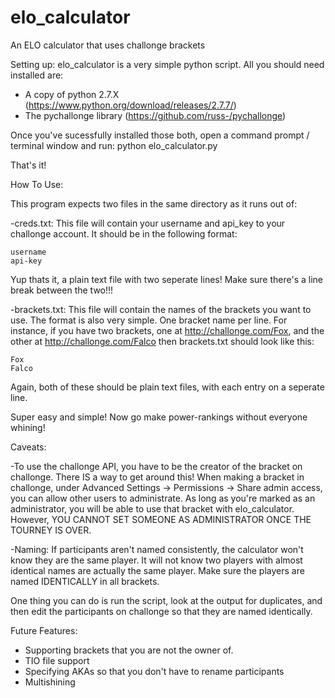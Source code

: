 elo_calculator
==============

An ELO calculator that uses challonge brackets

Setting up:
elo_calculator is a very simple python script. All you should need installed are:
- A copy of python 2.7.X (https://www.python.org/download/releases/2.7.7/)
- The pychallonge library (https://github.com/russ-/pychallonge)

Once you've sucessfully installed those both, open a command prompt / terminal window and run:
python elo_calculator.py

That's it!

How To Use:

This program expects two files in the same directory as it runs out of:


-creds.txt: This file will contain your username and api_key to your challonge account.
    It should be in the following format:
    
    username
    api-key
    
Yup thats it, a plain text file with two seperate lines! Make sure there's a line break between the two!!!
    
-brackets.txt: This file will contain the names of the brackets you want to use. The format is also very simple. One bracket name per line. For instance, if you have two brackets, one at  http://challonge.com/Fox, and the other at http://challonge.com/Falco
    then brackets.txt should look like this:
    
    Fox
    Falco
    

Again, both of these should be plain text files, with each entry on a seperate line.
  
  
Super easy and simple! Now go make power-rankings without everyone whining!


Caveats:

-To use the challonge API, you have to be the creator of the bracket on challonge. There IS a way to get around this! When making a bracket in challonge, under Advanced Settings -> Permissions -> Share admin access, you can allow other users to administrate. As long as you're marked as an administrator, you will be able to use that bracket with elo_calculator. However, YOU CANNOT SET SOMEONE AS ADMINISTRATOR ONCE THE TOURNEY IS OVER. 

-Naming: If participants aren't named consistently, the calculator won't know they are the same player. It will not know two players with almost identical names are actually the same player. Make sure the players are named IDENTICALLY in all brackets. 

One thing you can do is run the script, look at the output for duplicates, and then edit the participants on challonge so that they are named identically. 




Future Features:
- Supporting brackets that you are not the owner of.
- TIO file support
- Specifying AKAs so that you don't have to rename participants
- Multishining

